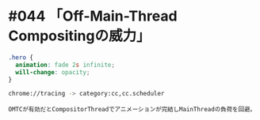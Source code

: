 # #044 「Off-Main-Thread Compositingの威力」

```css
.hero {
  animation: fade 2s infinite;
  will-change: opacity;
}
```

```bash
chrome://tracing -> category:cc,cc.scheduler
```

```text
OMTCが有効だとCompositorThreadでアニメーションが完結しMainThreadの負荷を回避。
```
